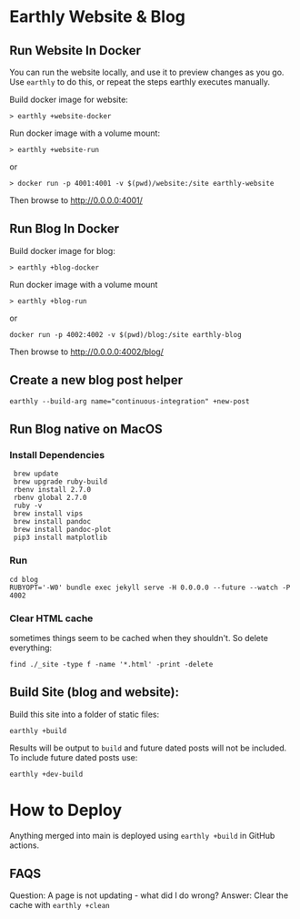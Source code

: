 # Earthly Website & Blog




## Run Website In Docker

You can run the website locally, and use it to preview changes as you go.  Use `earthly` to do this, or repeat the steps earthly executes manually.

Build docker image for website:
```
> earthly +website-docker 
```
Run docker image with a volume mount:
```
> earthly +website-run
```
or
```
> docker run -p 4001:4001 -v $(pwd)/website:/site earthly-website
```
Then browse to http://0.0.0.0:4001/


## Run Blog In Docker

Build docker image for blog:
```
> earthly +blog-docker
```
Run docker image with a volume mount
```
> earthly +blog-run
```
or
```
docker run -p 4002:4002 -v $(pwd)/blog:/site earthly-blog
```
Then browse to http://0.0.0.0:4002/blog/

## Create a new blog post helper
```
earthly --build-arg name="continuous-integration" +new-post
```

## Run Blog native on MacOS
### Install Dependencies
```
 brew update
 brew upgrade ruby-build
 rbenv install 2.7.0
 rbenv global 2.7.0
 ruby -v
 brew install vips
 brew install pandoc
 brew install pandoc-plot
 pip3 install matplotlib
```
### Run
```
cd blog
RUBYOPT='-W0' bundle exec jekyll serve -H 0.0.0.0 --future --watch -P 4002

```
### Clear HTML cache
sometimes things seem to be cached when they shouldn't. So delete everything:
```
find ./_site -type f -name '*.html' -print -delete
```

## Build Site (blog and website):
Build this site into a folder of static files:
```
earthly +build
```
Results will be output to `build` and future dated posts will not be included.
To include future dated posts use:
```
earthly +dev-build
```

# How to Deploy
Anything merged into main is deployed using `earthly +build` in GitHub actions.

## FAQS

Question: A page is not updating - what did I do wrong?
Answer: Clear the cache with `earthly +clean`
